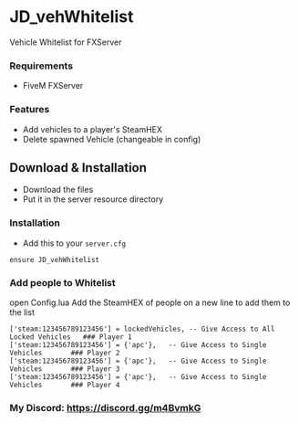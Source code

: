  # JD_vehWhitelist
 Vehicle Whitelist for FXServer

 ### Requirements
 - FiveM FXServer

 ### Features
 - Add vehicles to a player's SteamHEX
 - Delete spawned Vehicle (changeable in config)

 ## Download & Installation

 - Download the files
 - Put it in the server resource directory

 ### Installation
 - Add this to your `server.cfg`
 ```
 ensure JD_vehWhitelist
 ```

 ### Add people to Whitelist
 open Config.lua
 Add the SteamHEX of people on a new line to  add them to the list
 ```
 ['steam:123456789123456'] = lockedVehicles, -- Give Access to All Locked Vehicles   ### Player 1
 ['steam:123456789123456'] = {'apc'},   -- Give Access to Single Vehicles       ### Player 2
 ['steam:123456789123456'] = {'apc'},   -- Give Access to Single Vehicles       ### Player 3
 ['steam:123456789123456'] = {'apc'},   -- Give Access to Single Vehicles       ### Player 4
 ```


 ### My Discord: https://discord.gg/m4BvmkG
